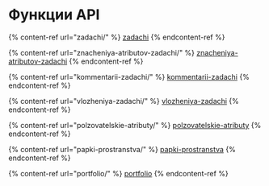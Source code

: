 # Функции API

{% content-ref url="zadachi/" %}
[zadachi](zadachi/)
{% endcontent-ref %}

{% content-ref url="znacheniya-atributov-zadachi/" %}
[znacheniya-atributov-zadachi](znacheniya-atributov-zadachi/)
{% endcontent-ref %}

{% content-ref url="kommentarii-zadachi/" %}
[kommentarii-zadachi](kommentarii-zadachi/)
{% endcontent-ref %}

{% content-ref url="vlozheniya-zadachi/" %}
[vlozheniya-zadachi](vlozheniya-zadachi/)
{% endcontent-ref %}

{% content-ref url="polzovatelskie-atributy/" %}
[polzovatelskie-atributy](polzovatelskie-atributy/)
{% endcontent-ref %}

{% content-ref url="papki-prostranstva/" %}
[papki-prostranstva](papki-prostranstva/)
{% endcontent-ref %}

{% content-ref url="portfolio/" %}
[portfolio](portfolio/)
{% endcontent-ref %}

